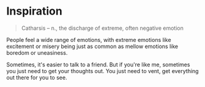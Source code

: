 # Inspiration
> Catharsis – n., the discharge of extreme, often negative emotion

People feel a wide range of emotions, with extreme emotions like excitement or misery being just as common as mellow emotions like boredom or uneasiness.

Sometimes, it's easier to talk to a friend. But if you're like me, sometimes you just need to get your thoughts out. You just need to vent, get everything out there for you to see.